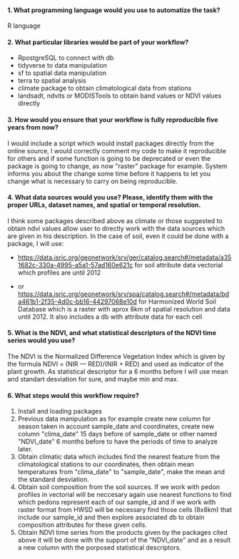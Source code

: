 #### 1. What programming language would you use to automatize the task?

R language

#### 2. What particular libraries would be part of your workflow?

- RpostgreSQL to connect with db
- tidyverse to data manipulation
- sf to spatial data manipulation
- terra to spatial analysis
- climate package to obtain climatological data from stations
- landsadt, ndvits or MODISTools to obtain band values or NDVI values directly

#### 3. How would you ensure that your workflow is fully reproducible five years from now?

I would include a script which would install packages directly from the online source, I would correctly comment my code to make it reproducible for others and if some function is going to be deprecated or even the package is going to change, as now "raster" package for example. System informs you about the change some time before it happens to let you change what is necessary to carry on being reproducible.

#### 4. What data sources would you use? Please, identify them with the proper URLs, dataset names, and spatial or temporal resolution.

I think some packages described above as climate or those suggested to obtain ndvi values allow user to directly work with the data sources which are given in his description. In the case of soil, even it could be done with a package, I will use:

- https://data.isric.org/geonetwork/srv/ger/catalog.search#/metadata/a351682c-330a-4995-a5a1-57ad160e621c for soil attribute data vectorial which profiles are until 2012

- or https://data.isric.org/geonetwork/srv/spa/catalog.search#/metadata/bda461b1-2f35-4d0c-bb16-44297068e10d for Harmonized World Soil Database which is a raster with aprox 8km of spatial resolution and data until 2012. It also includes a db with attribute data for each cell


#### 5. What is the NDVI, and what statistical descriptors of the NDVI time series would you use?

The NDVI is the Normalized Difference Vegetation Index which is given by the formula NDVI = (NIR — RED)/(NIR + RED) and used as indicator of the plant growth. As statistical descriptor for a 6 months before I will use mean and standart desviation for sure, and maybe min and max.

#### 6. What steps would this workflow require?
1) Install and loading packages
2) Previous data manipulation as for example create new column for season taken in account sample_date and coordinates, create new column "clima_date" 15 days before of sample_date or other named "NDVI_date" 6 months before to have the periods of time to analyze later.
3) Obtain climatic data which includes find the nearest feature from the climatological stations to our coordinates, then obtain mean temperatures from "clima_date" to "sample_date", make the mean and the standard desviation.
4) Obtain soil composition from the soil sources. If we work with pedon profiles in vectorial will be neccesary again use nearest functions to find which pedons represent each of our sample_id and if we work with raster format from HWSD will be necessary find those cells (8x8km) that include our sample_id and then explore associated db to obtain composition attributes for these given cells.
5) Obtain NDVI time series from the products given by the packages cited above it will be done with the support of the "NDVI_date" and as a result a new column with the porposed statistical descriptors.
